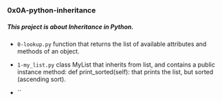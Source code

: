 ### 0x0A-python-inheritance

##### This project is about __Inheritance__ in Python.

* `0-lookup.py` function that returns the list of available attributes and methods of an object.

* `1-my_list.py` class MyList that inherits from list, and contains a public instance method: def print_sorted(self): that prints the list, but sorted (ascending sort).

* ``